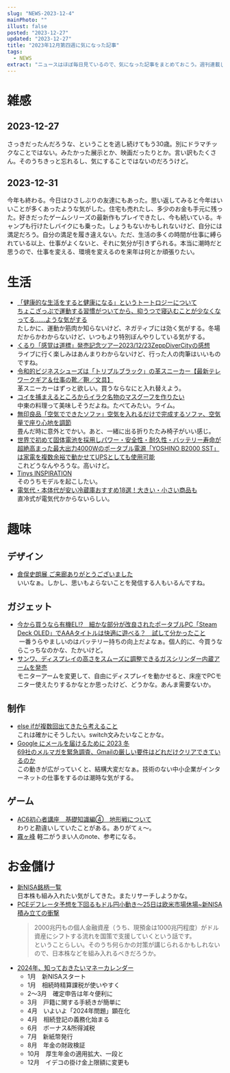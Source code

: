 ```yaml
---
slug: "NEWS-2023-12-4"
mainPhoto: ""
illust: false
posted: "2023-12-27"
updated: "2023-12-27"
title: "2023年12月第四週に気になった記事"
tags:
  - NEWS
extract: "ニュースはほぼ毎日見ているので、気になった記事をまとめておこう。週刊連載したい。"
---
```


# 雑感

## 2023-12-27

さっきだったんだろうな、ということを逃し続けてもう30歳。別にドラマチックなことではない。みたかった展示とか、映画だったりとか。言い訳もたくさん。そのうちきっと忘れるし、気にすることではないのだろうけど。

## 2023-12-31

今年も終わる。今日はひさしぶりの友達にもあった。思い返してみると今年はいいことが多くあったような気がした。住宅も売れたし、多少のお金も手元に残った。好きだったゲームシリーズの最新作もプレイできたし、今も続いている。キャンプも行けたしバイクにも乗った。しょうもないかもしれないけど、自分には満足だろう。自分の満足を履き違えない。ただ、生活の多くの時間が仕事に縛られている以上、仕事がよくないと、それに気分が引きずられる。本当に潮時だと思うので、仕事を変える、環境を変えるのを来年は何とか頑張りたい。


# 生活

- [「健康的な生活をすると健康になる」というトートロジーについて](https://goldhead.hatenablog.com/entry/2023/12/26/125653)  
  [ちょこざっぷで運動する習慣がついてから、抑うつで寝込むことが少なくなってる……ような気がする](https://blog.tinect.jp/?p=84715)  
  たしかに、運動か筋肉か知らないけど、ネガティブには効く気がする。冬場だからかわからないけど、いつもより特別ぼんやりしている気がする。
- [くるり「感覚は道標」発売記念ツアー2023/12/23ZeppDiverCityの感想](https://goldhead.hatenablog.com/entry/2023/12/23/234923)  
  ライブに行く楽しみはあんまりわからないけど、行った人の肉筆はいいものですね。
- [令和的ビジネスシューズは「トリプルブラック」の革スニーカー【最新テレワークギア＆仕事の靴／鞄／文具】](https://www.goodspress.jp/features/573946/2/)  
  革スニーカーはずっと欲しい。買うならなにと入れ替えよう。
- [コイを捕まえるところからイラク名物のマスグーフを作りたい](https://dailyportalz.jp/kiji/I-want-to-make-masgouf/page/2)  
  中東の料理って美味しそうだよね。たべてみたい。ライム。
- [無印良品「空気でできたソファ」空気を入れるだけで完成するソファ、空気量で座り心地を調節](https://www.fashion-press.net/news/113270?media=line)  
  畳んだ時に意外とでかい。あと、一緒に出る折りたたみ椅子がいい感じ。
- [世界で初めて固体電池を採用しパワー・安全性・耐久性・バッテリー寿命が超絶高まった最大出力4000Wのポータブル電源「YOSHINO B2000 SST」は家電を複数余裕で動かせてUPSとしても使用可能](https://gigazine.net/news/20231228-yoshino-b2000-sst/)  
  これどうなんやろうな。高いけど。
- [Tinys INSPIRATION](https://yadokari.net/orchestra/tinys-inspiration/example/nagoya)  
  そのうちモデルを起こしたい。
- [電気代・本体代が安い冷蔵庫おすすめ18選！大きい・小さい商品も](https://rentry.jp/note/cheap-refrigerator/)  
  直冷式が電気代かからないらしい。
  

# 趣味

## デザイン

- [倉俣史朗展 ご来廊ありがとうございました](http://blog.livedoor.jp/tokinowasuremono/archives/53534899.html)  
  いいなぁ。しかし、思いもよらないことを発信する人もいるんですね。

## ガジェット

- [今から買うなら有機EL!?　細かな部分が改良されたポータブルPC「Steam Deck OLED」でAAAタイトルは快適に遊べる？　試して分かったこと](https://www.itmedia.co.jp/pcuser/articles/2312/15/news160_3.html)  
   一番うらやましいのはバッテリー持ちの向上だよなぁ。個人的に、今買うならこっちなのかな、たかいけど。
- [サンワ、ディスプレイの高さをスムーズに調整できるガスシリンダー内蔵アームを発売](https://www.itmedia.co.jp/pcuser/articles/2312/25/news137.html)  
  モニターアームを変更して、自由にディスプレイを動かせると、床座でPCモニター使えたりするかなとか思ったけど、どうかな。あんま需要ないか。

## 制作

- [else ifが複数回出てきたら考えること](https://zenn.dev/aldagram_tech/articles/8df77a8edb519c)  
  これは確かにそうしたい。switch文みたいなことかな。
- [Google にメールを届けるために 2023 冬](https://eng-blog.iij.ad.jp/archives/22607)  
  [69社のメルマガを緊急調査、Gmailの厳しい要件はどれだけクリアできているのか](https://xtech.nikkei.com/atcl/nxt/column/18/00001/08744/)  
  この動きが広がっていくと、結構大変だなぁ。技術のない中小企業がインターネットの仕事をするのは潮時な気がする。  

## ゲーム

- [AC6初心者講座　基礎知識編④　地形戦について](https://note.com/maeda_ac/n/naa066c02150c)  
  わりと勘違いしていたことがある。ありがてぇ〜。
- [霧ヶ峰](https://note.com/ac6_lightlegs)
  軽二がうまい人のnote、参考になる。

# お金儲け

- [新NISA銘柄一覧](https://www.nikkei.com/telling/DGXZTS00008510R21C23A2000000/)  
  日本株も組み入れたい気がしてきた。またリサーチしようかな。
- [PCEデフレータ予想を下回るもドル円小動き～25日は欧米市場休場~新NISA積み立ての衝撃](http://hiroko.yutaka-shoji.co.jp/2023/12/pce25nisa.html)  
  > 2000兆円もの個人金融資産（うち、現預金は1000兆円程度）がドル資産にシフトする流れを国策で支援していくという話です。  
  ということらしい。そのうち何らかの対策が講じられるかもしれないので、日本株などを組み入れるべきだろうか。
- [2024年、知っておきたいマネーカレンダー](https://www.nikkei.com/article/DGXZQOCD252R60V21C23A2000000/)  
  - 1月　新NISAスタート
  - 1月　相続時精算課税が使いやすく
  - 2〜3月　確定申告は年々便利に
  - 3月　戸籍に関する手続きが簡単に
  - 4月　いよいよ「2024年問題」顕在化
  - 4月　相続登記の義務化始まる
  - 6月　ボーナス&所得減税
  - 7月　新紙幣発行
  - 8月　年金の財政検証
  - 10月　厚生年金の適用拡大、一段と
  - 12月　イデコの掛け金上限額に変更も